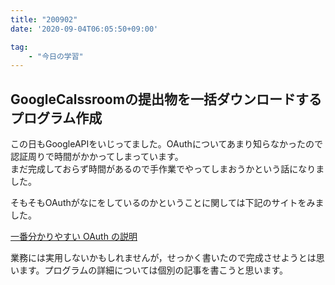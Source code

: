 ```yaml
---
title: "200902"
date: '2020-09-04T06:05:50+09:00'

tag: 
    - "今日の学習"
---
```

## GoogleCalssroomの提出物を一括ダウンロードするプログラム作成

この日もGoogleAPIをいじってました。OAuthについてあまり知らなかったので認証周りで時間がかかってしまっています。  
まだ完成しておらず時間があるので手作業でやってしまおうかという話になりました。

そもそもOAuthがなにをしているのかということに関しては下記のサイトをみました。

[一番分かりやすい OAuth の説明](https://qiita.com/TakahikoKawasaki/items/e37caf50776e00e733be)

業務には実用しないかもしれませんが，せっかく書いたので完成させようとは思います。プログラムの詳細については個別の記事を書こうと思います。